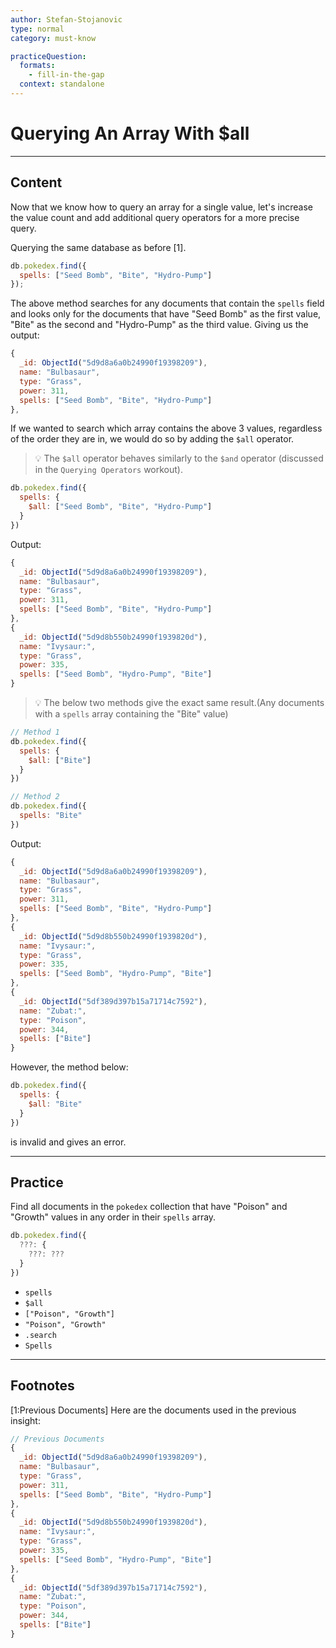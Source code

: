 ```yaml
---
author: Stefan-Stojanovic
type: normal
category: must-know

practiceQuestion:
  formats:
    - fill-in-the-gap
  context: standalone
---
```


# Querying An Array With $all


---

## Content

Now that we know how to query an array for a single value, let's increase the value count and add additional query operators for a more precise query.

Querying the same database as before [1].

```js
db.pokedex.find({
  spells: ["Seed Bomb", "Bite", "Hydro-Pump"]
});
```

The above method searches for any documents that contain the `spells` field and looks only for the documents that have "Seed Bomb" as the first value, "Bite" as the second and "Hydro-Pump" as the third value. Giving us the output:

```javascript
{
  _id: ObjectId("5d9d8a6a0b24990f19398209"),
  name: "Bulbasaur",
  type: "Grass",
  power: 311,
  spells: ["Seed Bomb", "Bite", "Hydro-Pump"]
},
```

If we wanted to search which array contains the above 3 values, regardless of the order they are in, we would do so by adding the `$all` operator. 

> 💡 The `$all` operator behaves similarly to the `$and` operator (discussed in the `Querying Operators` workout).

```javascript
db.pokedex.find({
  spells: {
    $all: ["Seed Bomb", "Bite", "Hydro-Pump"]
  }
})
```

Output:

```javascript
{
  _id: ObjectId("5d9d8a6a0b24990f19398209"),
  name: "Bulbasaur",
  type: "Grass",
  power: 311,
  spells: ["Seed Bomb", "Bite", "Hydro-Pump"]
},
{
  _id: ObjectId("5d9d8b550b24990f1939820d"),
  name: "Ivysaur:",
  type: "Grass",
  power: 335,
  spells: ["Seed Bomb", "Hydro-Pump", "Bite"]
}
```

> 💡 The below two methods give the exact same result.(Any documents with a `spells` array containing the "Bite" value)

```javascript
// Method 1
db.pokedex.find({
  spells: {
    $all: ["Bite"]
  }
})

// Method 2
db.pokedex.find({ 
  spells: "Bite" 
})
```

Output:

```javascript
{
  _id: ObjectId("5d9d8a6a0b24990f19398209"),
  name: "Bulbasaur",
  type: "Grass",
  power: 311,
  spells: ["Seed Bomb", "Bite", "Hydro-Pump"]
},
{
  _id: ObjectId("5d9d8b550b24990f1939820d"),
  name: "Ivysaur:",
  type: "Grass",
  power: 335,
  spells: ["Seed Bomb", "Hydro-Pump", "Bite"]
},
{
  _id: ObjectId("5df389d397b15a71714c7592"),
  name: "Zubat:",
  type: "Poison",
  power: 344,
  spells: ["Bite"]
}
```

However, the method below:

```javascript
db.pokedex.find({
  spells: {
    $all: "Bite"
  }
})
```

is invalid and gives an error.


---

## Practice

Find all documents in the `pokedex` collection that have "Poison" and "Growth" values in any order in their `spells` array.

```javascript
db.pokedex.find({
  ???: {
    ???: ???
  }
})
```

- `spells`
- `$all`
- `["Poison", "Growth"]`
- `"Poison", "Growth"`
- `.search`
- `Spells`


---

## Footnotes

[1:Previous Documents]
Here are the documents used in the previous insight:

```javascript
// Previous Documents
{
  _id: ObjectId("5d9d8a6a0b24990f19398209"),
  name: "Bulbasaur",
  type: "Grass",
  power: 311,
  spells: ["Seed Bomb", "Bite", "Hydro-Pump"]
},
{
  _id: ObjectId("5d9d8b550b24990f1939820d"),
  name: "Ivysaur:",
  type: "Grass",
  power: 335,
  spells: ["Seed Bomb", "Hydro-Pump", "Bite"]
},
{
  _id: ObjectId("5df389d397b15a71714c7592"),
  name: "Zubat:",
  type: "Poison",
  power: 344,
  spells: ["Bite"]
}
```
